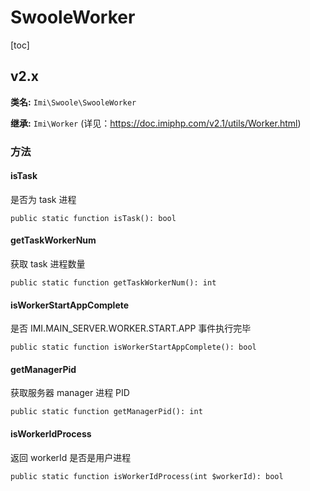 # SwooleWorker

[toc]

## v2.x

**类名:** `Imi\Swoole\SwooleWorker`

**继承:** `Imi\Worker` (详见：<https://doc.imiphp.com/v2.1/utils/Worker.html>)

### 方法

#### isTask

是否为 task 进程

`public static function isTask(): bool`

#### getTaskWorkerNum

获取 task 进程数量

`public static function getTaskWorkerNum(): int`

#### isWorkerStartAppComplete

是否 IMI.MAIN_SERVER.WORKER.START.APP 事件执行完毕

`public static function isWorkerStartAppComplete(): bool`

#### getManagerPid

获取服务器 manager 进程 PID

`public static function getManagerPid(): int`

#### isWorkerIdProcess

返回 workerId 是否是用户进程

`public static function isWorkerIdProcess(int $workerId): bool`
